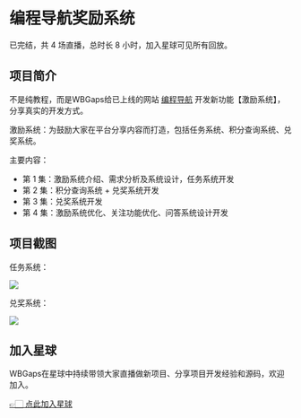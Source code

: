 # 编程导航奖励系统

已完结，共 4 场直播，总时长 8 小时，加入星球可见所有回放。

## 项目简介

不是纯教程，而是WBGaps给已上线的网站 [编程导航](https://www.code-nav.cn) 开发新功能【激励系统】，分享真实的开发方式。

激励系统：为鼓励大家在平台分享内容而打造，包括任务系统、积分查询系统、兑奖系统。

主要内容：
- 第 1 集：激励系统介绍、需求分析及系统设计，任务系统开发
- 第 2 集：积分查询系统 + 兑奖系统开发
- 第 3 集：兑奖系统开发
- 第 4 集：激励系统优化、关注功能优化、问答系统设计开发

## 项目截图

任务系统：

![](https://www.codefather.cn/img/prize1.png)

兑奖系统：

![](https://www.codefather.cn/img/prize2.png)

## 加入星球

WBGaps在星球中持续带领大家直播做新项目、分享项目开发经验和源码，欢迎加入。

[👉🏻 点此加入星球](https://yuyuanweb.feishu.cn/wiki/SDtMwjR1DituVpkz5MLc3fZLnzb)

